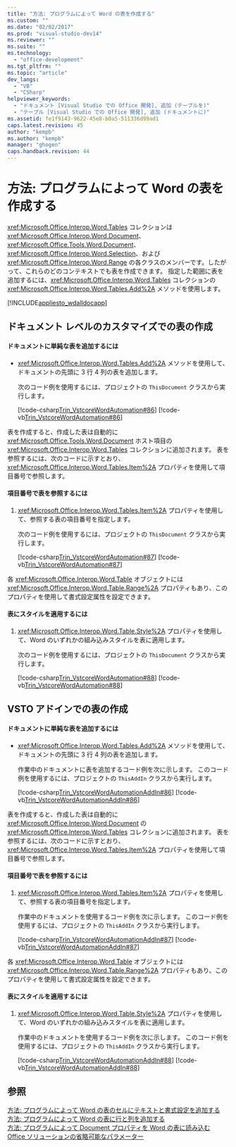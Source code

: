 ```yaml
---
title: "方法: プログラムによって Word の表を作成する"
ms.custom: ""
ms.date: "02/02/2017"
ms.prod: "visual-studio-dev14"
ms.reviewer: ""
ms.suite: ""
ms.technology: 
  - "office-development"
ms.tgt_pltfrm: ""
ms.topic: "article"
dev_langs: 
  - "VB"
  - "CSharp"
helpviewer_keywords: 
  - "ドキュメント [Visual Studio での Office 開発], 追加 (テーブルを)"
  - "テーブル [Visual Studio での Office 開発], 追加 (ドキュメントに)"
ms.assetid: fe1f9143-9622-45e8-b0a5-511336d99ad1
caps.latest.revision: 45
author: "kempb"
ms.author: "kempb"
manager: "ghogen"
caps.handback.revision: 44
---
```

# 方法: プログラムによって Word の表を作成する
  <xref:Microsoft.Office.Interop.Word.Tables> コレクションは <xref:Microsoft.Office.Interop.Word.Document>、<xref:Microsoft.Office.Tools.Word.Document>、<xref:Microsoft.Office.Interop.Word.Selection>、および <xref:Microsoft.Office.Interop.Word.Range> の各クラスのメンバーです。したがって、これらのどのコンテキストでも表を作成できます。  指定した範囲に表を追加するには、<xref:Microsoft.Office.Interop.Word.Tables> コレクションの <xref:Microsoft.Office.Interop.Word.Tables.Add%2A> メソッドを使用します。  
  
 [!INCLUDE[appliesto_wdalldocapp](../vsto/includes/appliesto-wdalldocapp-md.md)]  
  
## ドキュメント レベルのカスタマイズでの表の作成  
  
#### ドキュメントに単純な表を追加するには  
  
-   <xref:Microsoft.Office.Interop.Word.Tables.Add%2A> メソッドを使用して、ドキュメントの先頭に 3 行 4 列の表を追加します。  
  
     次のコード例を使用するには、プロジェクトの `ThisDocument` クラスから実行します。  
  
     [!code-csharp[Trin_VstcoreWordAutomation#86](../snippets/csharp/VS_Snippets_OfficeSP/Trin_VstcoreWordAutomation/CS/ThisDocument.cs#86)]
     [!code-vb[Trin_VstcoreWordAutomation#86](../snippets/visualbasic/VS_Snippets_OfficeSP/Trin_VstcoreWordAutomation/VB/ThisDocument.vb#86)]  
  
 表を作成すると、作成した表は自動的に <xref:Microsoft.Office.Tools.Word.Document> ホスト項目の <xref:Microsoft.Office.Interop.Word.Tables> コレクションに追加されます。  表を参照するには、次のコードに示すとおり、<xref:Microsoft.Office.Interop.Word.Tables.Item%2A> プロパティを使用して項目番号で参照します。  
  
#### 項目番号で表を参照するには  
  
1.  <xref:Microsoft.Office.Interop.Word.Tables.Item%2A> プロパティを使用して、参照する表の項目番号を指定します。  
  
     次のコード例を使用するには、プロジェクトの `ThisDocument` クラスから実行します。  
  
     [!code-csharp[Trin_VstcoreWordAutomation#87](../snippets/csharp/VS_Snippets_OfficeSP/Trin_VstcoreWordAutomation/CS/ThisDocument.cs#87)]
     [!code-vb[Trin_VstcoreWordAutomation#87](../snippets/visualbasic/VS_Snippets_OfficeSP/Trin_VstcoreWordAutomation/VB/ThisDocument.vb#87)]  
  
 各 <xref:Microsoft.Office.Interop.Word.Table> オブジェクトには <xref:Microsoft.Office.Interop.Word.Table.Range%2A> プロパティもあり、このプロパティを使用して書式設定属性を設定できます。  
  
#### 表にスタイルを適用するには  
  
1.  <xref:Microsoft.Office.Interop.Word.Table.Style%2A> プロパティを使用して、Word のいずれかの組み込みスタイルを表に適用します。  
  
     次のコード例を使用するには、プロジェクトの `ThisDocument` クラスから実行します。  
  
     [!code-csharp[Trin_VstcoreWordAutomation#88](../snippets/csharp/VS_Snippets_OfficeSP/Trin_VstcoreWordAutomation/CS/ThisDocument.cs#88)]
     [!code-vb[Trin_VstcoreWordAutomation#88](../snippets/visualbasic/VS_Snippets_OfficeSP/Trin_VstcoreWordAutomation/VB/ThisDocument.vb#88)]  
  
## VSTO アドインでの表の作成  
  
#### ドキュメントに単純な表を追加するには  
  
-   <xref:Microsoft.Office.Interop.Word.Tables.Add%2A> メソッドを使用して、ドキュメントの先頭に 3 行 4 列の表を追加します。  
  
     作業中のドキュメントに表を追加するコード例を次に示します。  このコード例を使用するには、プロジェクトの `ThisAddIn` クラスから実行します。  
  
     [!code-csharp[Trin_VstcoreWordAutomationAddIn#86](../snippets/csharp/VS_Snippets_OfficeSP/Trin_VstcoreWordAutomationAddIn/CS/ThisAddIn.cs#86)]
     [!code-vb[Trin_VstcoreWordAutomationAddIn#86](../snippets/visualbasic/VS_Snippets_OfficeSP/Trin_VstcoreWordAutomationAddIn/VB/ThisAddIn.vb#86)]  
  
 表を作成すると、作成した表は自動的に <xref:Microsoft.Office.Interop.Word.Document> の <xref:Microsoft.Office.Interop.Word.Tables> コレクションに追加されます。  表を参照するには、次のコードに示すとおり、<xref:Microsoft.Office.Interop.Word.Tables.Item%2A> プロパティを使用して項目番号で参照します。  
  
#### 項目番号で表を参照するには  
  
1.  <xref:Microsoft.Office.Interop.Word.Tables.Item%2A> プロパティを使用して、参照する表の項目番号を指定します。  
  
     作業中のドキュメントを使用するコード例を次に示します。  このコード例を使用するには、プロジェクトの `ThisAddIn` クラスから実行します。  
  
     [!code-csharp[Trin_VstcoreWordAutomationAddIn#87](../snippets/csharp/VS_Snippets_OfficeSP/Trin_VstcoreWordAutomationAddIn/CS/ThisAddIn.cs#87)]
     [!code-vb[Trin_VstcoreWordAutomationAddIn#87](../snippets/visualbasic/VS_Snippets_OfficeSP/Trin_VstcoreWordAutomationAddIn/VB/ThisAddIn.vb#87)]  
  
 各 <xref:Microsoft.Office.Interop.Word.Table> オブジェクトには <xref:Microsoft.Office.Interop.Word.Table.Range%2A> プロパティもあり、このプロパティを使用して書式設定属性を設定できます。  
  
#### 表にスタイルを適用するには  
  
1.  <xref:Microsoft.Office.Interop.Word.Table.Style%2A> プロパティを使用して、Word のいずれかの組み込みスタイルを表に適用します。  
  
     作業中のドキュメントを使用するコード例を次に示します。  このコード例を使用するには、プロジェクトの `ThisAddIn` クラスから実行します。  
  
     [!code-csharp[Trin_VstcoreWordAutomationAddIn#88](../snippets/csharp/VS_Snippets_OfficeSP/Trin_VstcoreWordAutomationAddIn/CS/ThisAddIn.cs#88)]
     [!code-vb[Trin_VstcoreWordAutomationAddIn#88](../snippets/visualbasic/VS_Snippets_OfficeSP/Trin_VstcoreWordAutomationAddIn/VB/ThisAddIn.vb#88)]  
  
## 参照  
 [方法: プログラムによって Word の表のセルにテキストと書式設定を追加する](../vsto/how-to-programmatically-add-text-and-formatting-to-cells-in-word-tables.md)   
 [方法: プログラムによって Word の表に行と列を追加する](../vsto/how-to-programmatically-add-rows-and-columns-to-word-tables.md)   
 [方法: プログラムによって Document プロパティを Word の表に読み込む](../vsto/how-to-programmatically-populate-word-tables-with-document-properties.md)   
 [Office ソリューションの省略可能なパラメーター](../vsto/optional-parameters-in-office-solutions.md)  
  
  
